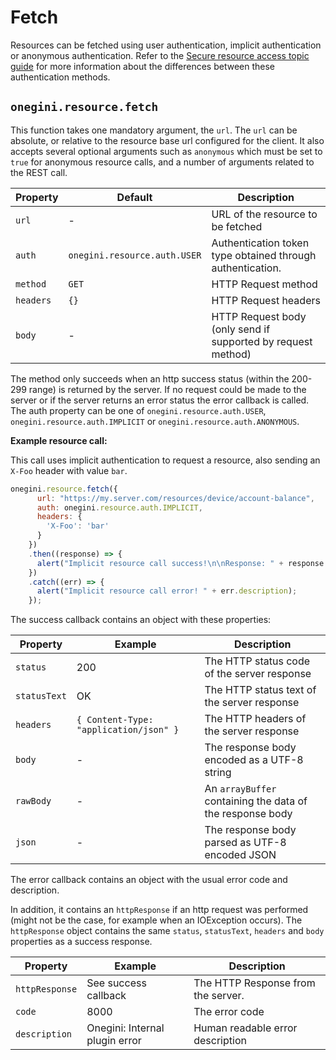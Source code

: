 # Fetch

<!-- toc -->

Resources can be fetched using user authentication, implicit authentication or anonymous authentication.
Refer to the [Secure resource access topic guide](../../topics/secure-resource-access.md) for more information about the differences between these authentication methods.

## `onegini.resource.fetch`

This function takes one mandatory argument, the `url`. The `url` can be absolute, or relative to the resource base url configured for the client. It also accepts
several optional arguments such as `anonymous` which must be set to `true` for anonymous resource calls, and a number of arguments related to the REST call.

| Property  | Default                      | Description                                                  |
| ---       | ---                          | ---                                                          |
| `url`     | -                            | URL of the resource to be fetched                            |
| `auth`    | `onegini.resource.auth.USER` | Authentication token type obtained through authentication.   |
| `method`  | `GET`                        | HTTP Request method                                          |
| `headers` | `{}`                         | HTTP Request headers                                         |
| `body`    | -                            | HTTP Request body (only send if supported by request method) |

The method only succeeds when an http success status (within the 200-299 range) is returned by the server.
If no request could be made to the server or if the server returns an error status the error callback is called.
The auth property can be one of `onegini.resource.auth.USER`, `onegini.resource.auth.IMPLICIT` or `onegini.resource.auth.ANONYMOUS`.

**Example resource call:**

This call uses implicit authentication to request a resource, also sending an `X-Foo` header with value `bar`.

```js
onegini.resource.fetch({
      url: "https://my.server.com/resources/device/account-balance",
      auth: onegini.resource.auth.IMPLICIT,
      headers: {
        'X-Foo': 'bar'
      }
    })
    .then((response) => {
      alert("Implicit resource call success!\n\nResponse: " + response.status);
    })
    .catch((err) => {
      alert("Implicit resource call error! " + err.description);
    });
```

The success callback contains an object with these properties:

| Property       | Example                                | Description                                               |
| -------------- | -------------------------------------- | --------------------------------------------------------- |
| `status`       | 200                                    | The HTTP status code of the server response               |
| `statusText`   | OK                                     | The HTTP status text of the server response               |
| `headers`      | `{ Content-Type: "application/json" }` | The HTTP headers of the server response                   |
| `body`         | -                                      | The response body encoded as a UTF-8 string               |
| `rawBody`      | -                                      | An `arrayBuffer` containing the data of the response body |
| `json`         | -                                      | The response body parsed as UTF-8 encoded JSON            |

The error callback contains an object with the usual error code and description.

In addition, it contains an `httpResponse` if an http request was performed (might not be the case, for example when an IOException occurs).
The `httpResponse` object contains the same `status`, `statusText`, `headers` and `body` properties as a success response. 

| Property       | Example                        | Description                        |
| ---            | ---                            | ---                                |
| `httpResponse` | See success callback           | The HTTP Response from the server. |
| `code`         | 8000                           | The error code                     |
| `description`  | Onegini: Internal plugin error | Human readable error description   |
